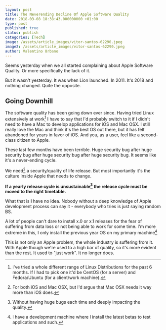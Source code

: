 ```yaml
---
layout: post
title: The Neverending Decline Of Apple Software Quality
date: 2018-03-08 18:38:43.000000000 +01:00
type: post
published: true
status: publish
categories: [Tech]
image: /assets/article_images/vitor-santos-62290.jpeg
image2: /assets/article_images/vitor-santos-62290.jpeg
author: Valentino Urbano 
---
```


Seems yesterday when we all started complaining about Apple Software Quality. Or more specifically the lack of it. 

But it wasn't yesterday. It was when Lion launched. In 2011. It's 2018 and nothing changed. Quite the opposite.

## Going Downhill

The software quality has been going down ever since. Having tried Linux extensively at work[^1] I have to say that I'd probably switch to it if I didn't need to have a Mac to develop applications for iOS and Mac OSX. I still really love the Mac and think it's the best OS out there, but it has felt abandoned for years in favor of iOS. And you, as a user, feel like a second-class citizen to Apple.

These last few months have been terrible. Huge security bug after huge security bug after huge security bug after huge security bug. It seems like it's a never-ending cycle.

We need[^2] a security/quality of life release. But most importantly it's the culture inside Apple that needs to change. 

**If a yearly release cycle is unsustainable[^3] the release cycle must be moved to the right timetable.**

What that is I have no idea. Nobody without a deep knowledge of Apple development process can say it - everybody who tries is just saying random BS. 

A lot of people can't dare to install x.0 or x.1 releases for the fear of suffering from data loss or not being able to work for some time. I'm more extreme in this, I only install the previous year OS on my primary machine[^4]
 

This is not only an Apple problem, the whole industry is suffering from it. With Apple though we're used to a high bar of quality, so it's more evident than the rest. It used to "just work". It no longer does.

[^1]: I've tried a whole different range of Linux Distributions for the past 6 months. If I had to pick one it'd be CentOS (for a server) and Fedora/Ubuntu (for a client/work machine).
[^2]: For both iOS and Mac OSX, but I'd argue that Mac OSX needs it way more than iOS does.
[^3]: Without having huge bugs each time and deeply impacting the quality.
[^4]: I have a development machine where I install the latest betas to test applications and such.